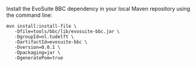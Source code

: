 

Install the EvoSuite BBC dependency in your local Maven repository using the command line: 

```shell
mvn install:install-file \
   -Dfile=tools/bbc/lib/evosuite-bbc.jar \
   -DgroupId=nl.tudelft \
   -DartifactId=evosuite-bbc \
   -Dversion=0.0.1 \
   -Dpackaging=jar \
   -DgeneratePom=true
```